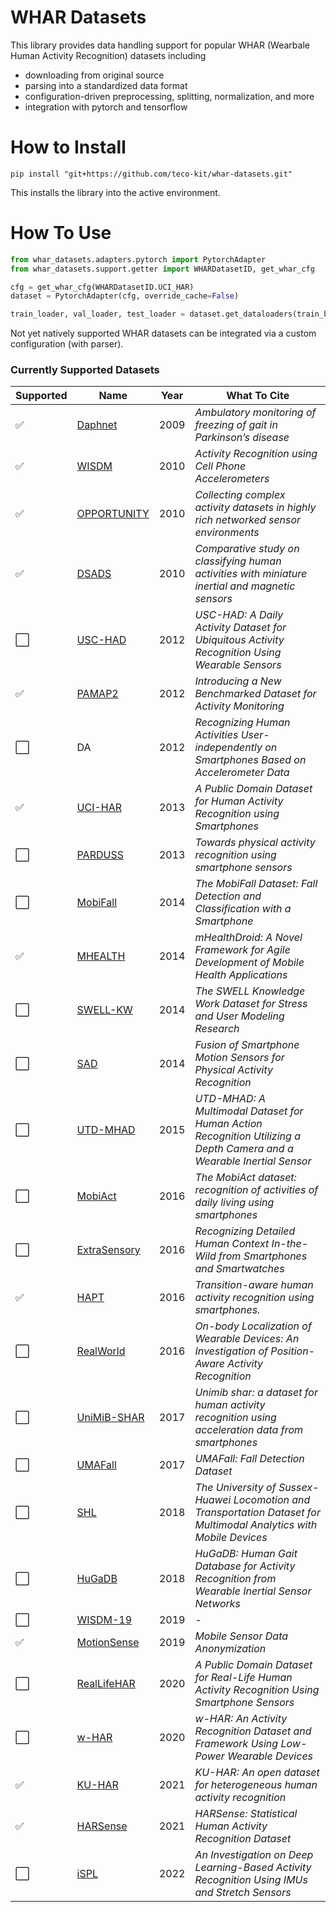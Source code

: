 # WHAR Datasets

This library provides data handling support for popular WHAR (Wearbale Human Activity Recognition) datasets including

<!-- - metadata descriptions in [DCAT-AP](https://www.dcat-ap.de/) and [Croissant](https://github.com/mlcommons/croissant) -->
- downloading from original source
- parsing into a standardized data format
- configuration-driven preprocessing, splitting, normalization, and more
- integration with pytorch and tensorflow

# How to Install

```
pip install "git+https://github.com/teco-kit/whar-datasets.git"
```

This installs the library into the active environment.

# How To Use

```python
from whar_datasets.adapters.pytorch import PytorchAdapter
from whar_datasets.support.getter import WHARDatasetID, get_whar_cfg

cfg = get_whar_cfg(WHARDatasetID.UCI_HAR)
dataset = PytorchAdapter(cfg, override_cache=False)

train_loader, val_loader, test_loader = dataset.get_dataloaders(train_batch_size=32)
```

Not yet natively supported WHAR datasets can be integrated via a custom configuration (with parser).

### Currently Supported Datasets

| Supported | Name           | Year | What To Cite                                                                                       |
|-----------|----------------|------|---------------------------------------------------------------------------------------------|
| ✅        | [Daphnet](https://archive.ics.uci.edu/dataset/245/daphnet+freezing+of+gait)        | 2009 | *Ambulatory monitoring of freezing of gait in Parkinson’s disease*                         |
| ✅        | [WISDM](https://www.cis.fordham.edu/wisdm/dataset.php)       | 2010 | *Activity Recognition using Cell Phone Accelerometers*                                      |
| ✅        | [OPPORTUNITY](https://archive.ics.uci.edu/dataset/226/opportunity+activity+recognition)    | 2010 | *Collecting complex activity datasets in highly rich networked sensor environments*        |
| ✅        | [DSADS](https://archive.ics.uci.edu/dataset/256/daily+and+sports+activities)          | 2010 | *Comparative study on classifying human activities with miniature inertial and magnetic sensors* |
| ⬜        | [USC-HAD](https://sipi.usc.edu/had/)        | 2012 | *USC-HAD: A Daily Activity Dataset for Ubiquitous Activity Recognition Using Wearable Sensors* |
| ✅        | [PAMAP2](https://archive.ics.uci.edu/dataset/231/pamap2+physical+activity+monitoring)         | 2012 | *Introducing a New Benchmarked Dataset for Activity Monitoring*                            |
| ⬜        | DA | 2012 | *Recognizing Human Activities User-independently on Smartphones Based on Accelerometer Data* |
| ✅        | [UCI-HAR](https://archive.ics.uci.edu/dataset/240/human+activity+recognition+using+smartphones)        | 2013 | *A Public Domain Dataset for Human Activity Recognition using Smartphones*                  |
| ⬜        | [PARDUSS](https://www.utwente.nl/en/eemcs/ps/research/dataset/) | 2013 | *Towards physical activity recognition using smartphone sensors*                           |
| ⬜        | [MobiFall](https://bmi.hmu.gr/the-mobifall-and-mobiact-datasets-2/#) | 2014 | *The MobiFall Dataset: Fall Detection and Classification with a Smartphone*                |
| ✅        | [MHEALTH](https://archive.ics.uci.edu/dataset/319/mhealth+dataset)        | 2014 | *mHealthDroid: A Novel Framework for Agile Development of Mobile Health Applications*      |
| ⬜        | [SWELL-KW](https://www.kaggle.com/datasets/qiriro/swell-heart-rate-variability-hrv)          | 2014 | *The SWELL Knowledge Work Dataset for Stress and User Modeling Research*                   |
| ⬜        | [SAD](https://www.utwente.nl/en/eemcs/ps/research/dataset/) | 2014 | *Fusion of Smartphone Motion Sensors for Physical Activity Recognition*                    |
| ⬜        | [UTD-MHAD](https://personal.utdallas.edu/~kehtar/UTD-MHAD.html)       | 2015 | *UTD-MHAD: A Multimodal Dataset for Human Action Recognition Utilizing a Depth Camera and a Wearable Inertial Sensor* |
| ⬜        | [MobiAct](https://bmi.hmu.gr/the-mobifall-and-mobiact-datasets-2/#) | 2016 | *The MobiAct dataset: recognition of activities of daily living using smartphones*         |
| ⬜        | [ExtraSensory](http://extrasensory.ucsd.edu/)   | 2016 | *Recognizing Detailed Human Context In-the-Wild from Smartphones and Smartwatches*         |
| ✅        | [HAPT](https://archive.ics.uci.edu/dataset/341/smartphone+based+recognition+of+human+activities+and+postural+transitions)           | 2016 | *Transition-aware human activity recognition using smartphones.*                           |
| ⬜        | [RealWorld](https://www.uni-mannheim.de/dws/research/projects/activity-recognition/dataset/dataset-realworld/)      | 2016 | *On-body Localization of Wearable Devices: An Investigation of Position-Aware Activity Recognition*    |
| ⬜        | [UniMiB-SHAR](http://www.sal.disco.unimib.it/technologies/unimib-shar/) | 2017 | *Unimib shar: a dataset for human activity recognition using acceleration data from smartphones* |
| ⬜        | [UMAFall](https://figshare.com/articles/dataset/UMA_ADL_FALL_Dataset_zip/4214283) | 2017 | *UMAFall: Fall Detection Dataset*                                                          |
| ⬜        | [SHL](http://www.shl-dataset.org/dataset/)            | 2018 | *The University of Sussex-Huawei Locomotion and Transportation Dataset for Multimodal Analytics with Mobile Devices* |
| ⬜        | [HuGaDB](https://github.com/romanchereshnev/HuGaDB)         | 2018 | *HuGaDB: Human Gait Database for Activity Recognition from Wearable Inertial Sensor Networks* |
| ⬜        | [WISDM-19](https://archive.ics.uci.edu/dataset/507/wisdm+smartphone+and+smartwatch+activity+and+biometrics+dataset)       | 2019 | -                                                                                           |
| ✅        | [MotionSense](https://github.com/mmalekzadeh/motion-sense)    | 2019 | *Mobile Sensor Data Anonymization*                                                         |
| ⬜        | [RealLifeHAR](https://lbd.udc.es/research/real-life-HAR-dataset/)    | 2020 | *A Public Domain Dataset for Real-Life Human Activity Recognition Using Smartphone Sensors* |
| ⬜        | [w-HAR](https://github.com/gmbhat/human-activity-recognition)          | 2020 | *w-HAR: An Activity Recognition Dataset and Framework Using Low-Power Wearable Devices*    |
| ✅        | [KU-HAR](https://data.mendeley.com/datasets/45f952y38r/5)         | 2021 | *KU-HAR: An open dataset for heterogeneous human activity recognition*                     |
| ✅        | [HARSense](https://ieee-dataport.org/open-access/harsense-statistical-human-activity-recognition-dataset)       | 2021 | *HARSense: Statistical Human Activity Recognition Dataset*                                 |
| ⬜        | [iSPL](https://github.com/thunguyenth/HAR_IMU_Stretch) | 2022 | *An Investigation on Deep Learning-Based Activity Recognition Using IMUs and Stretch Sensors* |




